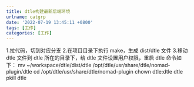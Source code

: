 ```yaml
---
title: dtle构建最新后端环境
urlname: catgrp
date: '2022-07-19 13:45:11 +0800'
tags: [工作]
categories: [工作]
---
```


1.拉代码，切到对应分支 2.在项目目录下执行 make，生成 dist/dtle 文件 3.移动 dtle 文件到 dtle 所在的目录下，给 dtle 文件设置用户权限，重启 dtle
命令如下：
mv ~/workspace/dtle/dist/dtle /opt/dtle/usr/share/dtle/nomad-plugin/dtle
cd /opt/dtle/usr/share/dtle/nomad-plugin
chown dtle:dtle dtle
pkill dtle
